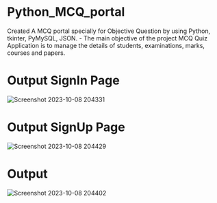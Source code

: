 # Python_MCQ_portal
Created A MCQ portal specially for Objective Question by using Python, tkinter, PyMySQL, JSON. - The main objective of the project MCQ Quiz Application is to manage the details of students, examinations, marks, courses and papers. 
# Output SignIn Page
![Screenshot 2023-10-08 204331](https://github.com/khatuasunil/Python_MCQ_portal/assets/110319051/03768819-ebd2-4103-b1bf-73cace06c7b9)
# Output SignUp Page
![Screenshot 2023-10-08 204429](https://github.com/khatuasunil/Python_MCQ_portal/assets/110319051/7aa8d519-edf8-4a8b-bd8d-37c75cc1a692)
# Output
![Screenshot 2023-10-08 204402](https://github.com/khatuasunil/Python_MCQ_portal/assets/110319051/c0821b52-c20a-457e-8df0-138862706019)
